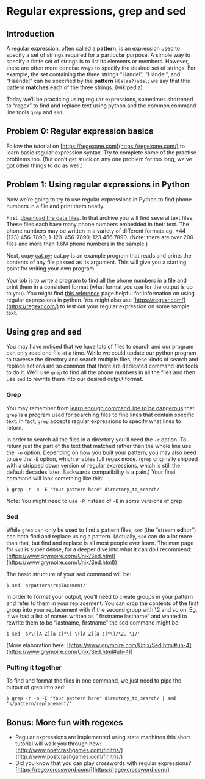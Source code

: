 # Regular expressions, grep and sed

## Introduction

A regular expression, often called a **pattern**, is an expression used to specify a set of strings required for a particular purpose. A simple way to specify a finite set of strings is to list its elements or members. However, there are often more concise ways to specify the desired set of strings. For example, the set containing the three strings "Handel", "Händel", and "Haendel" can be specified by the **pattern** `H(ä|ae?)ndel`; we say that this pattern **matches** each of the three strings. (wikipedia)

Today we’ll be practicing using regular expressions, sometimes shortened to “regex” to find and replace text using python and the common command line tools `grep` and `sed.`

## Problem 0: Regular expression basics

Follow the tutorial on [https://regexone.com](https://regexone.com/) to learn basic regular expression syntax. Try to complete some of the practise problems too. (But don’t get stuck on any one problem for too long, we’ve got other things to do as well.)

## Problem 1: Using regular expressions in Python

Now we’re going to try to use regular expressions in Python to find phone numbers in a file and print them neatly.


First, [download the data files](https://github.com/mjeffryes/codeclass/releases/download/phone_chellenge_data/phone_number_challenge_data.zip).  In that archive you will find several text files. These files each have many phone numbers embedded in their text. The phone numbers may be written in a variety of different formats eg.  +44 (123) 456-7890, 1-123-456-7890, 123.456.7890. (Note: there are over 200 files and more than 1.6M phone numbers in the sample.)

Next, copy [cat.py](cat.py); cat.py is an example program that reads and prints the contents of any file passed as its argument.
This will give you a starting point for writing your own program.

Your job is to write a program to find all the phone numbers in a file and print them in a consistent format (what format you use for the output is up to you). You might find [this reference](https://regexone.com/references/python) page helpful for information on using regular expressions in python. You might also use [https://regexr.com/](https://regexr.com/) to test out your regular expression on some sample text.

## Using grep and sed

You may have noticed that we have lots of files to search and our program can only read one file at a time. While we could update our python program to traverse the directory and search multiple files, these kinds of search and replace actions are so common that there are dedicated command line tools to do it. We’ll use `grep` to find all the phone numbers in all the files and then use `sed` to rewrite them into our desired output format.


### Grep

You may remember from [learn enough command line to be dangerous](https://www.learnenough.com/command-line-tutorial?single_page=1) that `grep` is a program used for searching files to fine lines that contain specific text. In fact, `grep` accepts regular expressions to specify what lines to return.

In order to search all the files in a directory you’ll need the `-r` option. To return just the part of the text that matched rather than the whole line use the` -o` option. Depending on how you built your pattern, you may also need to use the `-E` option, which enables full regex mode. (`grep` originally shipped with a stripped down version of regular expressions, which is still the default decades later. Backwards compatibility is a pain.) Your final command will look something like this:

```
$ grep -r -o -E "Your pattern here" directory_to_search/
```

Note: You might need to use `-P` instead of `-E` in some versions of grep

### Sed

While `grep` can only be used to find a pattern files, `sed` (the “**s**tream **ed**itor”) can both find and replace using a pattern. (Actually, `sed` can do a lot more than that, but find and replace is all most people ever learn. The man page for `sed` is super dense, for a deeper dive into what it can do I recommend: [https://www.grymoire.com/Unix/Sed.html](https://www.grymoire.com/Unix/Sed.html))

The basic structure of your sed command will be:

```
$ sed 's/pattern/replacement/'
```

In order to format your output, you’ll need to create groups in your pattern and refer to them in your replacement. You can drop the contents of the first group into your replacement with \1 the second group with \2 and so on. Eg. if we had a list of names written as “ firstname lastname” and wanted to rewrite them to be “lastname, firstname”  the sed command might be:

`$ sed 's/\([A-Z][a-z]*\) \([A-Z][a-z]*\)/\2, \1/'`

(More elaboration here: [https://www.grymoire.com/Unix/Sed.html#uh-4](https://www.grymoire.com/Unix/Sed.html#uh-4))

### Putting it together

To find and format the files in one command, we just need to pipe the output of grep into sed:

```
$ grep -r -o -E "Your pattern here" directory_to_search/ | sed 's/pattern/replacement/'
```

## Bonus: More fun with regexes

*   Regular expressions are implemented using state machines this short tutorial will walk you through how: [http://www.postcrashgames.com/finitris/](http://www.postcrashgames.com/finitris/)
*   Did you know that you can play crosswords with regular expressions? [https://regexcrossword.com/](https://regexcrossword.com/)
